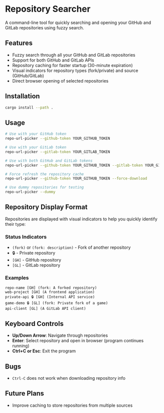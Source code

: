 # Repository Searcher

A command-line tool for quickly searching and opening your GitHub and GitLab repositories using fuzzy search.

## Features

- Fuzzy search through all your GitHub and GitLab repositories
- Support for both GitHub and GitLab APIs
- Repository caching for faster startup (30-minute expiration)
- Visual indicators for repository types (fork/private) and source (GitHub/GitLab)
- Direct browser opening of selected repositories

## Installation

```bash
cargo install --path .
```

## Usage

```bash
# Use with your GitHub token
repo-url-picker --github-token YOUR_GITHUB_TOKEN

# Use with your GitLab token
repo-url-picker --gitlab-token YOUR_GITLAB_TOKEN

# Use with both GitHub and GitLab tokens
repo-url-picker --github-token YOUR_GITHUB_TOKEN --gitlab-token YOUR_GITLAB_TOKEN

# Force refresh the repository cache
repo-url-picker --github-token YOUR_GITHUB_TOKEN --force-download

# Use dummy repositories for testing
repo-url-picker --dummy
```

## Repository Display Format

Repositories are displayed with visual indicators to help you quickly identify their type:

### Status Indicators

- `(fork)` or `(fork: description)` - Fork of another repository
- 🔒 - Private repository
- `[GH]` - GitHub repository
- `[GL]` - GitLab repository

### Examples

```
repo-name [GH] (fork: A forked repository)
web-project [GH] (A frontend application)
private-api 🔒 [GH] (Internal API service)
game-demo 🔒 [GL] (fork: Private fork of a game)
api-client [GL] (A GitLab API client)
```

## Keyboard Controls

- **Up/Down Arrow**: Navigate through repositories
- **Enter**: Select repository and open in browser (program continues running)
- **Ctrl+C or Esc**: Exit the program

## Bugs

- `Ctrl-C` does not work when downloading repository info

## Future Plans

- Improve caching to store repositories from multiple sources